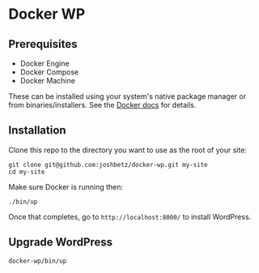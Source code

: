 # Docker WP

## Prerequisites

* Docker Engine
* Docker Compose
* Docker Machine

These can be installed using your system's native package manager or from binaries/installers. See the [Docker docs](https://docs.docker.com/engine/installation/) for details.

## Installation

Clone this repo to the directory you want to use as the root of your site:

```
git clone git@github.com:joshbetz/docker-wp.git my-site
cd my-site
```

Make sure Docker is running then:

```
./bin/up
```

Once that completes, go to `http://localhost:8000/` to install WordPress.

## Upgrade WordPress

```
docker-wp/bin/up
```
